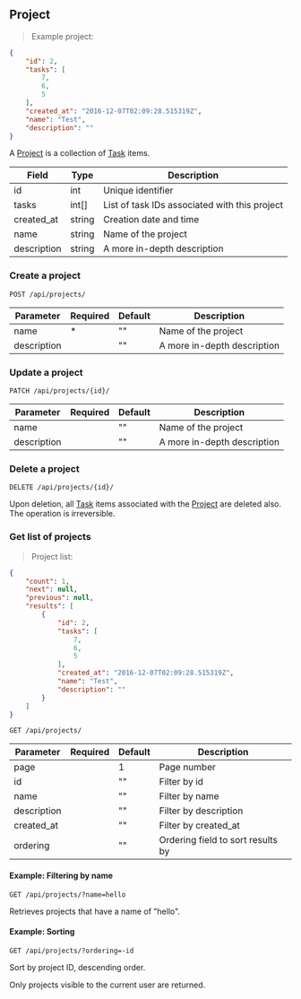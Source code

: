 ## Project

> Example project:

```json
{
    "id": 2,
    "tasks": [
        7,
        6,
        5
    ],
    "created_at": "2016-12-07T02:09:28.515319Z",
    "name": "Test",
    "description": ""
}
```

A [Project](#project) is a collection of [Task](#task) items.

Field | Type | Description
----- | ---- | -----------
id | int | Unique identifier
tasks | int[] | List of task IDs associated with this project
created_at | string | Creation date and time
name | string | Name of the project
description | string | A more in-depth description


### Create a project

`POST /api/projects/`

Parameter | Required | Default | Description
--------- | -------- | ------- | -----------
name | * | "" | Name of the project
description | |  "" | A more in-depth description


### Update a project

`PATCH /api/projects/{id}/`

Parameter | Required | Default | Description
--------- | -------- | ------- | -----------
name | | "" | Name of the project
description | |  "" | A more in-depth description


### Delete a project

`DELETE /api/projects/{id}/`

Upon deletion, all [Task](#task) items associated with the [Project](#project) are deleted also. The operation is irreversible.


### Get list of projects

> Project list:

```json
{
    "count": 1,
    "next": null,
    "previous": null,
    "results": [
        {
            "id": 2,
            "tasks": [
                7,
                6,
                5
            ],
            "created_at": "2016-12-07T02:09:28.515319Z",
            "name": "Test",
            "description": ""
        }
    ]
}
```

`GET /api/projects/`

Parameter | Required | Default | Description
--------- | -------- | ------- | -----------
page | | 1 | Page number
id | | "" | Filter by id
name | | "" | Filter by name
description | | "" | Filter by description
created_at | | "" | Filter by created_at
ordering | | "" | Ordering field to sort results by


#### Example: Filtering by name

`GET /api/projects/?name=hello`

Retrieves projects that have a name of "hello".


#### Example: Sorting

`GET /api/projects/?ordering=-id`

Sort by project ID, descending order.

<aside class="notice">Only projects visible to the current user are returned.</aside>
